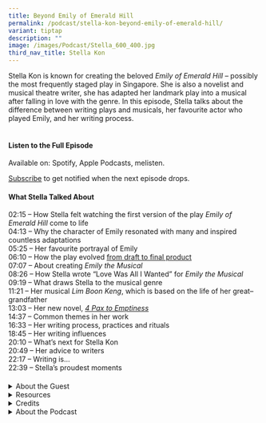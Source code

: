 ```yaml
---
title: Beyond Emily of Emerald Hill
permalink: /podcast/stella-kon-beyond-emily-of-emerald-hill/
variant: tiptap
description: ""
image: /images/Podcast/Stella_600_400.jpg
third_nav_title: Stella Kon
---
```

<p>Stella Kon is known for creating the beloved&nbsp;<em>Emily of Emerald Hill</em>&nbsp;–&nbsp;possibly
the most frequently staged play in Singapore. She is also a novelist and
musical theatre writer, she has adapted her landmark play into a musical
after falling in love with the genre. In this episode, Stella talks about
the difference between writing plays and musicals, her favourite&nbsp;actor
who played Emily, and her writing process.</p>
<h4><br><strong>Listen to the Full Episode</strong></h4>
<p>Available on: Spotify, Apple Podcasts, melisten.</p>
<p><a href="https://open.spotify.com/show/66PYiIthr1KqQhJ82XH4DN" rel="noopener noreferrer nofollow" target="_blank"><u>Subscribe</u></a> to
get notified when the next episode drops.</p>
<p></p>
<h4><strong>What Stella Talked About</strong></h4>
<p>02:15 – How Stella felt watching the first version of the play&nbsp;<em>Emily of Emerald Hill</em>&nbsp;come
to life
<br>04:13 – Why the character of Emily resonated with many and inspired countless
adaptations
<br>05:25 – Her favourite portrayal of Emily
<br>06:10 – How the play evolved <a href="https://biblioasia.nlb.gov.sg/vol-20/issue-2/jul-sep-2024/emily-of-emerald-hill-stella-kon/" rel="noopener noreferrer" target="_blank"><u>from draft to final product</u></a>&nbsp;
<br>07:07 – About creating&nbsp;<em>Emily the Musical</em>
<br>08:26 – How Stella wrote “Love Was All I Wanted” for&nbsp;<em>Emily the Musical</em>
<br>09:19 – What draws Stella to the musical genre
<br>11:21 – Her musical&nbsp;<em>Lim Boon Keng</em>, which is based on the
life of her great–grandfather&nbsp;
<br>13:03 – Her new novel,&nbsp;<em><a href="https://eservice.nlb.gov.sg/redir/itemdetails?bid=206064640" rel="noopener noreferrer" target="_blank"><u>4 Pax to Emptiness</u></a></em>
<br>14:37 – Common themes in her work
<br>16:33 – Her writing process, practices and rituals
<br>18:45 – Her writing influences
<br>20:10 – What’s next for Stella Kon
<br>20:49 – Her advice to writers
<br>22:17 – Writing is…
<br>22:39 – Stella’s proudest moments</p>
<h4></h4>
<div data-type="detailGroup" class="isomer-accordion isomer-accordion-white">
<details class="isomer-details">
<summary>About the Guest</summary>
<div data-type="detailsContent" class="isomer-details-content">
<p>Stella Kon’s best-known work is the monodrama <em>Emily of Emerald Hill</em>,
which appeared in 1982 and has since been performed almost a thousand times
in Singapore, Malaysia and elsewhere. She has also written poems, novels
and other plays, and librettos for several musicals with composer Desmond
Moey. In 2006 she helped to found the arts charity Musical Theatre Ltd,
and was its chairperson for 14 years.</p>
</div>
</details>
<details class="isomer-details">
<summary>Resources</summary>
<div data-type="detailsContent" class="isomer-details-content">
<p>Stella Kon, <em><a href="https://eservice.nlb.gov.sg/redir/itemdetails?bid=206064640" rel="noopener noreferrer" target="_blank"><u>4 Pax to Emptiness</u></a></em> (Singapore:
Penguin Random House SEA, 2023).
<br>
<br>Stella Kon, <em><a href="https://eservice.nlb.gov.sg/redir/itemdetails?bid=5314894" rel="noopener nofollow" target="_blank">Emily of Emerald Hill: A Monodrama</a> </em>(London:
Macmillan Publishers, 1989).
<br>
</p>
<p>Eriko Ogihara-Schuck, "<a href="https://biblioasia.nlb.gov.sg/vol-20/issue-2/jul-sep-2024/emily-of-emerald-hill-stella-kon/" rel="noopener nofollow" target="_blank">From Betty of Balmoral Road to Emily of Emerald Hill: A New Look At Stella Kon’s Classic Play</a>," <em>BiblioAsia </em>20,
no. 2 (July–September 2024).</p>
</div>
</details>
<details class="isomer-details">
<summary>Credits</summary>
<div data-type="detailsContent" class="isomer-details-content">
<p>This episode of BiblioAsia+ was hosted by Jimmy Yap and produced by Soh
Gek Han. Sound engineering was done by One Dash. The background music "Di
Tanjong Katong" was composed by Osman Ahmad and performed by&nbsp;<a href="https://www.youtube.com/watch?v=uA2v7ka5TAI" rel="noopener noreferrer nofollow" target="_blank"><u>Chords Haven</u></a>.
Special thanks to Stella for coming on the show.</p>
<p></p>
</div>
</details>
<details class="isomer-details">
<summary>About the Podcast</summary>
<div data-type="detailsContent" class="isomer-details-content">
<p>BiblioAsia+ is a podcast about Singapore history by the National Library
of Singapore.</p>
</div>
</details>
</div>
<p></p>